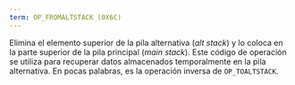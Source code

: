 ```yaml
---
term: OP_FROMALTSTACK (0X6C)
---
```


Elimina el elemento superior de la pila alternativa (*alt stack*) y lo coloca en la parte superior de la pila principal (*main stack*). Este código de operación se utiliza para recuperar datos almacenados temporalmente en la pila alternativa. En pocas palabras, es la operación inversa de `OP_TOALTSTACK`.